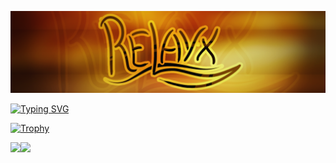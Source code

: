 ![Relayx](./images/Relayx.png)

[![Typing SVG](https://readme-typing-svg.herokuapp.com?font=Square+Peg&size=50&color=F79142&background=A7723D1A&center=true&vCenter=true&width=1200&height=80&lines=Hello+there!;Welcome+to+my+repository+>_<;I+am+glad+to+see+you+here;Just+enjoy)](https://git.io/typing-svg)

[![Trophy](https://github-profile-trophy.vercel.app/?username=Relayx&theme=gruvbox&margin-w=19)](https://github.com/ryo-ma/github-profile-trophy)

<div>
  <img height="150" align="left" src="https://github-readme-stats.vercel.app/api?username=Relayx&show_icons=true&theme=gruvbox&count_private=true&include_all_commits=true" />
  <img height="150" src="https://github-readme-stats.vercel.app/api/top-langs/?username=Relayx&layout=compact&theme=gruvbox" />
</div>
